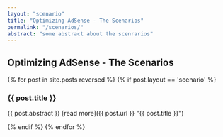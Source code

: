 ```yaml
---
layout: "scenario"
title: "Optimizing AdSense - The Scenarios"
permalink: "/scenarios/"
abstract: "some abstract about the scenrarios"
---
```

## Optimizing AdSense - The Scenarios

{% for post in site.posts reversed %}
  {% if post.layout == 'scenario' %}
### {{ post.title }}

{{ post.abstract }} [read more]({{ post.url }} "{{ post.title }}")

  {% endif %}
{% endfor %}

